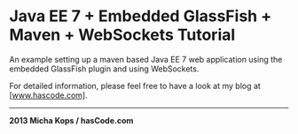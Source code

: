 # Java EE 7 + Embedded GlassFish + Maven + WebSockets Tutorial

An example setting up a maven based Java EE 7 web application using the embedded GlassFish plugin and using WebSockets.

For detailed information, please feel free to have a look at my blog at [www.hascode.com].

----

**2013 Micha Kops / hasCode.com**

   [www.hascode.com]:http://www.hascode.com/
